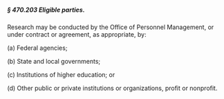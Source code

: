 ##### § 470.203 Eligible parties. #####

Research may be conducted by the Office of Personnel Management, or under contract or agreement, as appropriate, by:

(a) Federal agencies;

(b) State and local governments;

(c) Institutions of higher education; or

(d) Other public or private institutions or organizations, profit or nonprofit.